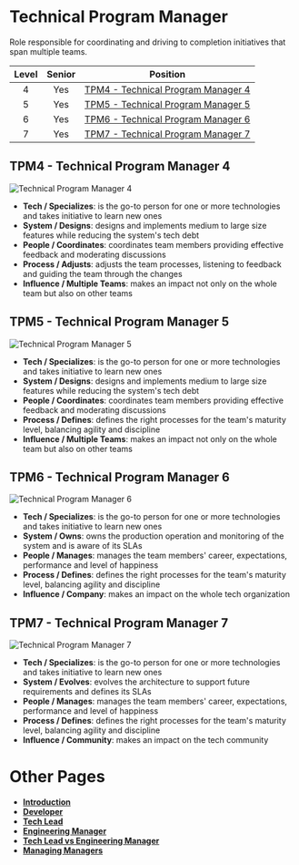 # Technical Program Manager

Role responsible for coordinating and driving to completion initiatives that span multiple teams.

| Level | Senior | Position |
| :---: | :---: | :---: |
| 4 | Yes | [TPM4 - Technical Program Manager 4](#tpm4---technical-program-manager-4) |
| 5 | Yes | [TPM5 - Technical Program Manager 5](#tpm5---technical-program-manager-5) |
| 6 | Yes | [TPM6 - Technical Program Manager 6](#tpm6---technical-program-manager-6) |
| 7 | Yes | [TPM7 - Technical Program Manager 7](#tpm7---technical-program-manager-7) |


## TPM4 - Technical Program Manager 4

<picture>
  <source media="(prefers-color-scheme: dark)" srcset="/charts/technicalprogrammanager-4-dark.png">
  <source media="(prefers-color-scheme: light)" srcset="/charts/technicalprogrammanager-4.png">
  <img alt="Technical Program Manager 4" src="/charts/technicalprogrammanager-4.png">
</picture>

* **Tech / Specializes**: is the go-to person for one or more technologies and takes initiative to learn new ones
* **System / Designs**: designs and implements medium to large size features while reducing the system's tech debt
* **People / Coordinates**: coordinates team members providing effective feedback and moderating discussions
* **Process / Adjusts**: adjusts the team processes, listening to feedback and guiding the team through the changes
* **Influence / Multiple Teams**: makes an impact not only on the whole team but also on other teams

## TPM5 - Technical Program Manager 5

<picture>
  <source media="(prefers-color-scheme: dark)" srcset="/charts/technicalprogrammanager-5-dark.png">
  <source media="(prefers-color-scheme: light)" srcset="/charts/technicalprogrammanager-5.png">
  <img alt="Technical Program Manager 5" src="/charts/technicalprogrammanager-5.png">
</picture>

* **Tech / Specializes**: is the go-to person for one or more technologies and takes initiative to learn new ones
* **System / Designs**: designs and implements medium to large size features while reducing the system's tech debt
* **People / Coordinates**: coordinates team members providing effective feedback and moderating discussions
* **Process / Defines**: defines the right processes for the team's maturity level, balancing agility and discipline
* **Influence / Multiple Teams**: makes an impact not only on the whole team but also on other teams

## TPM6 - Technical Program Manager 6

<picture>
  <source media="(prefers-color-scheme: dark)" srcset="/charts/technicalprogrammanager-6-dark.png">
  <source media="(prefers-color-scheme: light)" srcset="/charts/technicalprogrammanager-6.png">
  <img alt="Technical Program Manager 6" src="/charts/technicalprogrammanager-6.png">
</picture>

* **Tech / Specializes**: is the go-to person for one or more technologies and takes initiative to learn new ones
* **System / Owns**: owns the production operation and monitoring of the system and is aware of its SLAs
* **People / Manages**: manages the team members' career, expectations, performance and level of happiness
* **Process / Defines**: defines the right processes for the team's maturity level, balancing agility and discipline
* **Influence / Company**: makes an impact on the whole tech organization

## TPM7 - Technical Program Manager 7

<picture>
  <source media="(prefers-color-scheme: dark)" srcset="/charts/technicalprogrammanager-7-dark.png">
  <source media="(prefers-color-scheme: light)" srcset="/charts/technicalprogrammanager-7.png">
  <img alt="Technical Program Manager 7" src="/charts/technicalprogrammanager-7.png">
</picture>

* **Tech / Specializes**: is the go-to person for one or more technologies and takes initiative to learn new ones
* **System / Evolves**: evolves the architecture to support future requirements and defines its SLAs
* **People / Manages**: manages the team members' career, expectations, performance and level of happiness
* **Process / Defines**: defines the right processes for the team's maturity level, balancing agility and discipline
* **Influence / Community**: makes an impact on the tech community

# Other Pages

* [**Introduction**](README.md)
* [**Developer**](Developer.md)
* [**Tech Lead**](TechLead.md)
* [**Engineering Manager**](EngineeringManager.md)
* [**Tech Lead vs Engineering Manager**](TechLead-EngineeringManager.md)
* [**Managing Managers**](Managing-Managers.md)
